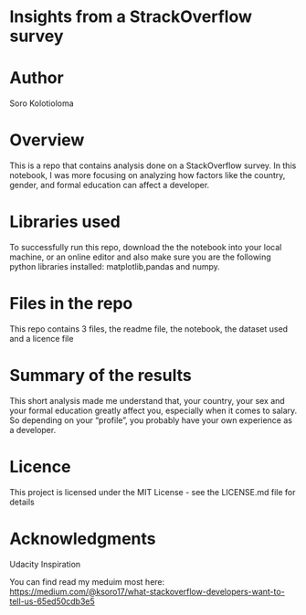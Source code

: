 # Insights from a StrackOverflow survey

# Author
Soro Kolotioloma

# Overview
This is a repo that contains analysis done on a StackOverflow survey. In this notebook, I was more focusing on analyzing how factors like the country, gender, and formal education can affect a developer.

# Libraries used
To successfully run this repo, download the the notebook into your local machine, or an online editor and also make sure you are the following python libraries installed:
matplotlib,pandas and numpy.

# Files in the repo
This repo contains 3 files, the readme file, the notebook, the dataset used and a licence file

# Summary of the results
This short analysis made me understand that, your country, your sex and your formal education greatly affect you, especially when it comes to salary. So depending on your “profile”, you probably have your own experience as a developer.

# Licence
This project is licensed under the MIT License - see the LICENSE.md file for details


# Acknowledgments
Udacity
Inspiration

You can find read my meduim most here:  
https://medium.com/@ksoro17/what-stackoverflow-developers-want-to-tell-us-65ed50cdb3e5

